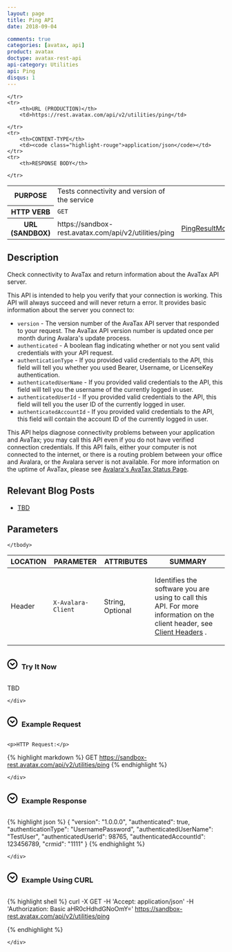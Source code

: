 ```yaml
---
layout: page
title: Ping API
date: 2018-09-04

comments: true
categories: [avatax, api]
product: avatax
doctype: avatax-rest-api
api-category: Utilities
api: Ping
disqus: 1
---
```


<table class="styled-table">
    <tr>
        <th>PURPOSE</th>
        <td>Tests connectivity and version of the service</td>
    </tr>
    <tr>
        <th>HTTP VERB</th>
        <td><code class="highlight-rouge">GET</code></td>
    </tr>
    <tr>
        <th>URL (SANDBOX)</th>
        <td>https://sandbox-rest.avatax.com/api/v2/utilities/ping</td>

    </tr>
    <tr>
        <th>URL (PRODUCTION)</th>
        <td>https://rest.avatax.com/api/v2/utilities/ping</td>

    </tr>
    <tr>
        <th>CONTENT-TYPE</th>
        <td><code class="highlight-rouge">application/json</code></td>
    </tr>
    <tr>
        <th>RESPONSE BODY</th>
<td><a href="https://developer.avalara.com/api-reference/avatax/rest/v2/models/PingResultModel">PingResultModel</a></td>

    </tr>
</table>

## Description

<p>Check connectivity to AvaTax and return information about the AvaTax API server.</p>
<p>This API is intended to help you verify that your connection is working.  This API will always succeed and will
never return a error.  It provides basic information about the server you connect to:</p>
<ul class="normal">
<li><code>version</code> - The version number of the AvaTax API server that responded to your request.  The AvaTax API version number is updated once per month during Avalara's update process.</li>
<li><code>authenticated</code> - A boolean flag indicating whether or not you sent valid credentials with your API request.</li>
<li><code>authenticationType</code> - If you provided valid credentials to the API, this field will tell you whether you used Bearer, Username, or LicenseKey authentication.</li>
<li><code>authenticatedUserName</code> - If you provided valid credentials to the API, this field will tell you the username of the currently logged in user.</li>
<li><code>authenticatedUserId</code> - If you provided valid credentials to the API, this field will tell you the user ID of the currently logged in user.</li>
<li><code>authenticatedAccountId</code> - If you provided valid credentials to the API, this field will contain the account ID of the currently logged in user.</li>
</ul>
<p>This API helps diagnose connectivity problems between your application and AvaTax; you may call this API even
if you do not have verified connection credentials.  If this API fails, either your computer is not connected to
the internet, or there is a routing problem between your office and Avalara, or the Avalara server is not available.
For more information on the uptime of AvaTax, please see <a href="https://status.avalara.com/">Avalara's AvaTax Status Page</a>.</p>



## Relevant Blog Posts

<ul class="normal">
<li><a href="TBD">TBD</a></li>

</ul>

## Parameters

<table class="styled-table">
    <thead>
        <tr>
            <th>LOCATION</th>
            <th>PARAMETER</th>
            <th>ATTRIBUTES</th>
            <th>SUMMARY</th>
        </tr>
    </thead>
    <tbody>
<tr>
<td>Header</td>
<td><code class="highlight-rouge">X-Avalara-Client</code></td>
<td>String, Optional</td>
<td><p>Identifies the software you are using to call this API.  For more information on the client header, see <a href="https://developer.avalara.com/avatax/client-headers/">Client Headers</a> .</p>
</td>
</tr>

    </tbody>
</table>


<div>
    <div class="try-it-now-header" data-target="#try-it-now" data-toggle="collapse" OnClick="$('#try-it-now-icon').toggleClass('rotate');">
        <div class="documentation-expand-icon rotate" id="try-it-now-icon" style="display: inline-block; margin-right: 5px;">
            <svg id="Layer_1" version="1.1" viewBox="0 0 512 512" width="24px" x="0px" xml:space="preserve" y="0px" style="display: block; margin: auto;"><g transform="rotate(0 256 256)"><g><path d="M254.8,5.9c-139,0-252,113.1-252,252s113.1,252,252,252s252-113.1,252-252S393.8,5.9,254.8,5.9z M254.8,454 c-108.1,0-196-88-196-196s87.9-196,196-196s196,88,196,196S362.9,454,254.8,454z"></path><polygon points="254.8,269.4 172.5,187.1 132.9,226.7 254.8,348.6 376.8,226.7 337.2,187.1"></polygon></g></g></svg>
        </div>
        <h3 class="clickable" style="display: inline-block;">Try It Now</h3>
    </div>
    <div class="collapse" id="try-it-now">

TBD

    </div>
</div>

<div>
    <div class="try-it-now-header" data-target="#example-request" data-toggle="collapse" OnClick="$('#example-request-icon').toggleClass('rotate');">
        <div class="documentation-expand-icon rotate" id="example-request-icon" style="display: inline-block; margin-right: 5px;">
            <svg id="Layer_1" version="1.1" viewBox="0 0 512 512" width="24px" x="0px" xml:space="preserve" y="0px" style="display: block; margin: auto;"><g transform="rotate(0 256 256)"><g><path d="M254.8,5.9c-139,0-252,113.1-252,252s113.1,252,252,252s252-113.1,252-252S393.8,5.9,254.8,5.9z M254.8,454 c-108.1,0-196-88-196-196s87.9-196,196-196s196,88,196,196S362.9,454,254.8,454z"></path><polygon points="254.8,269.4 172.5,187.1 132.9,226.7 254.8,348.6 376.8,226.7 337.2,187.1"></polygon></g></g></svg>
        </div>
        <h3 class="clickable" style="display: inline-block;">Example Request</h3>
    </div>
    <div class="collapse" id="example-request">

    <p>HTTP Request:</p>
    
{% highlight markdown %}
GET https://sandbox-rest.avatax.com/api/v2/utilities/ping
{% endhighlight %}


    </div>
</div>

<div>
    <div class="try-it-now-header" data-target="#example-response" data-toggle="collapse" OnClick="$('#example-response-icon').toggleClass('rotate');">
        <div class="documentation-expand-icon rotate" id="example-response-icon" style="display: inline-block; margin-right: 5px;">
            <svg id="Layer_1" version="1.1" viewBox="0 0 512 512" width="24px" x="0px" xml:space="preserve" y="0px" style="display: block; margin: auto;"><g transform="rotate(0 256 256)"><g><path d="M254.8,5.9c-139,0-252,113.1-252,252s113.1,252,252,252s252-113.1,252-252S393.8,5.9,254.8,5.9z M254.8,454 c-108.1,0-196-88-196-196s87.9-196,196-196s196,88,196,196S362.9,454,254.8,454z"></path><polygon points="254.8,269.4 172.5,187.1 132.9,226.7 254.8,348.6 376.8,226.7 337.2,187.1"></polygon></g></g></svg>
        </div>
        <h3 class="clickable" style="display: inline-block;">Example Response</h3>
    </div>
    <div class="collapse" id="example-response">

{% highlight json %}
{
  "version": "1.0.0.0",
  "authenticated": true,
  "authenticationType": "UsernamePassword",
  "authenticatedUserName": "TestUser",
  "authenticatedUserId": 98765,
  "authenticatedAccountId": 123456789,
  "crmid": "1111"
}
{% endhighlight %}

    </div>
</div>

<div>
    <div class="try-it-now-header" data-target="#curl-example" data-toggle="collapse" OnClick="$('#curl-example-icon').toggleClass('rotate');">
        <div class="documentation-expand-icon rotate" id="curl-example-icon" style="display: inline-block; margin-right: 5px;">
            <svg id="Layer_1" version="1.1" viewBox="0 0 512 512" width="24px" x="0px" xml:space="preserve" y="0px" style="display: block; margin: auto;"><g transform="rotate(0 256 256)"><g><path d="M254.8,5.9c-139,0-252,113.1-252,252s113.1,252,252,252s252-113.1,252-252S393.8,5.9,254.8,5.9z M254.8,454 c-108.1,0-196-88-196-196s87.9-196,196-196s196,88,196,196S362.9,454,254.8,454z"></path><polygon points="254.8,269.4 172.5,187.1 132.9,226.7 254.8,348.6 376.8,226.7 337.2,187.1"></polygon></g></g></svg>
        </div>
        <h3 class="clickable" style="display: inline-block;">Example Using CURL</h3>
    </div>
    <div class="collapse" id="curl-example">

{% highlight shell %}
curl
    -X GET
    -H 'Accept: application/json'
    -H 'Authorization: Basic aHR0cHdhdGNoOmY='
    https://sandbox-rest.avatax.com/api/v2/utilities/ping

{% endhighlight %}

    </div>
</div>
